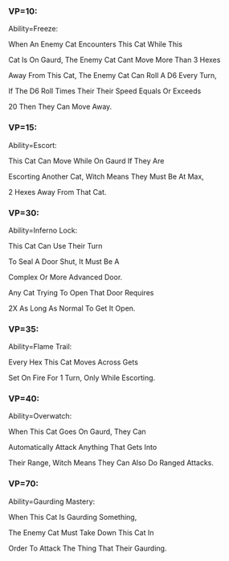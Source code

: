 ### VP=10:

Ability=Freeze:

When An Enemy Cat Encounters This Cat While This

Cat Is On Gaurd, The Enemy Cat Cant Move More Than 3 Hexes

Away From This Cat, The Enemy Cat Can Roll A D6 Every Turn,

If The D6 Roll Times Their Their Speed Equals Or Exceeds

20 Then They Can Move Away.

### VP=15:

Ability=Escort:

This Cat Can Move While On Gaurd If They Are

Escorting Another Cat, Witch Means They Must Be At Max,

2 Hexes Away From That Cat.

### VP=30:

Ability=Inferno Lock:

This Cat Can Use Their Turn

To Seal A Door Shut, It Must Be A

Complex Or More Advanced Door.

Any Cat Trying To Open That Door Requires

2X As Long As Normal To Get It Open.

### VP=35:

Ability=Flame Trail:

Every Hex This Cat Moves Across Gets

Set On Fire For 1 Turn, Only While Escorting.

### VP=40:

Ability=Overwatch:

When This Cat Goes On Gaurd, They Can

Automatically Attack Anything That Gets Into

Their Range, Witch Means They Can Also Do Ranged Attacks.

### VP=70:

Ability=Gaurding Mastery:

When This Cat Is Gaurding Something,

The Enemy Cat Must Take Down This Cat In

Order To Attack The Thing That Their Gaurding.
